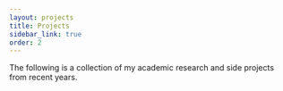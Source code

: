 ```yaml
---
layout: projects
title: Projects
sidebar_link: true
order: 2
---
```


The following is a collection of my academic research and side projects from recent years.